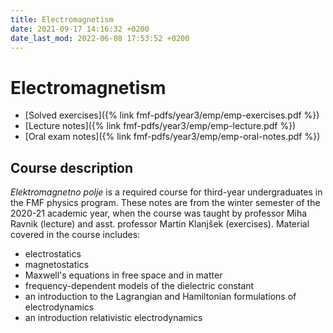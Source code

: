 ```yaml
---
title: Electromagnetism
date: 2021-09-17 14:16:32 +0200
date_last_mod: 2022-06-08 17:53:52 +0200
---
```

# Electromagnetism

- [Solved exercises]({% link fmf-pdfs/year3/emp/emp-exercises.pdf %})
- [Lecture notes]({% link fmf-pdfs/year3/emp/emp-lecture.pdf %})
- [Oral exam notes]({% link fmf-pdfs/year3/emp/emp-oral-notes.pdf %})

## Course description
*Elektromagnetno polje* is a required course for third-year undergraduates in the FMF physics program. These notes are from the winter semester of the 2020-21 academic year, when the course was taught by professor Miha Ravnik (lecture) and asst. professor Martin Klanjšek (exercises). Material covered in the course includes:
- electrostatics
- magnetostatics
- Maxwell's equations in free space and in matter
- frequency-dependent models of the dielectric constant
- an introduction to the Lagrangian and Hamiltonian formulations of electrodynamics
- an introduction relativistic electrodynamics
